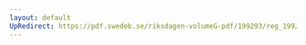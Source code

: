 ```yaml
---
layout: default
UpRedirect: https://pdf.swedeb.se/riksdagen-volumeG-pdf/199293/reg_199293/reg_199293_0471.pdf
---
```

